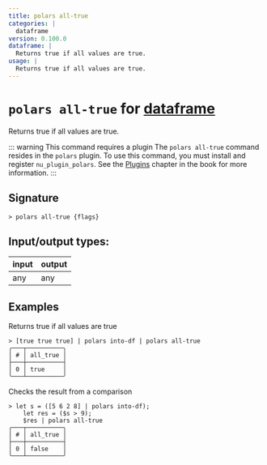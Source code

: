 ```yaml
---
title: polars all-true
categories: |
  dataframe
version: 0.100.0
dataframe: |
  Returns true if all values are true.
usage: |
  Returns true if all values are true.
---
```

<!-- This file is automatically generated. Please edit the command in https://github.com/nushell/nushell instead. -->

# `polars all-true` for [dataframe](/commands/categories/dataframe.md)

<div class='command-title'>Returns true if all values are true.</div>

::: warning This command requires a plugin
The `polars all-true` command resides in the `polars` plugin.
To use this command, you must install and register `nu_plugin_polars`.
See the [Plugins](/book/plugins.html) chapter in the book for more information.
:::


## Signature

```> polars all-true {flags} ```


## Input/output types:

| input | output |
| ----- | ------ |
| any   | any    |

## Examples

Returns true if all values are true
```nu
> [true true true] | polars into-df | polars all-true
╭───┬──────────╮
│ # │ all_true │
├───┼──────────┤
│ 0 │ true     │
╰───┴──────────╯

```

Checks the result from a comparison
```nu
> let s = ([5 6 2 8] | polars into-df);
    let res = ($s > 9);
    $res | polars all-true
╭───┬──────────╮
│ # │ all_true │
├───┼──────────┤
│ 0 │ false    │
╰───┴──────────╯

```
